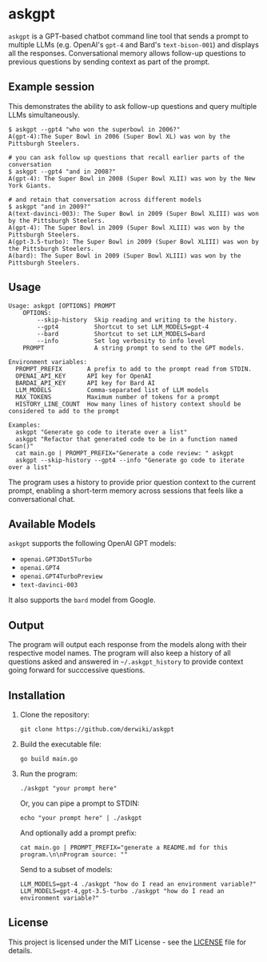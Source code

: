 # askgpt

`askgpt` is a GPT-based chatbot command line tool that sends a prompt to multiple LLMs (e.g. OpenAI's `gpt-4` and
Bard's `text-bison-001`) and displays all the responses. Conversational memory allows follow-up questions to previous
questions by sending context as part of the prompt.

## Example session
This demonstrates the ability to ask follow-up questions and query multiple LLMs simultaneously.
```
$ askgpt --gpt4 "who won the superbowl in 2006?"
A(gpt-4):The Super Bowl in 2006 (Super Bowl XL) was won by the Pittsburgh Steelers.

# you can ask follow up questions that recall earlier parts of the conversation
$ askgpt --gpt4 "and in 2008?"                  
A(gpt-4): The Super Bowl in 2008 (Super Bowl XLII) was won by the New York Giants.

# and retain that conversation across different models
$ askgpt "and in 2009?" 
A(text-davinci-003): The Super Bowl in 2009 (Super Bowl XLIII) was won by the Pittsburgh Steelers.
A(gpt-4): The Super Bowl in 2009 (Super Bowl XLIII) was won by the Pittsburgh Steelers.
A(gpt-3.5-turbo): The Super Bowl in 2009 (Super Bowl XLIII) was won by the Pittsburgh Steelers.
A(bard): The Super Bowl in 2009 (Super Bowl XLIII) was won by the Pittsburgh Steelers.
```


## Usage

```
Usage: askgpt [OPTIONS] PROMPT
    OPTIONS:
        --skip-history  Skip reading and writing to the history.
        --gpt4          Shortcut to set LLM_MODELS=gpt-4
        --bard          Shortcut to set LLM_MODELS=bard
        --info          Set log verbosity to info level
    PROMPT              A string prompt to send to the GPT models.

Environment variables:
  PROMPT_PREFIX       A prefix to add to the prompt read from STDIN.
  OPENAI_API_KEY      API key for OpenAI
  BARDAI_API_KEY      API key for Bard AI
  LLM_MODELS          Comma-separated list of LLM models
  MAX_TOKENS          Maximum number of tokens for a prompt
  HISTORY_LINE_COUNT  How many lines of history context should be considered to add to the prompt

Examples:
  askgpt "Generate go code to iterate over a list"
  askgpt "Refactor that generated code to be in a function named Scan()"
  cat main.go | PROMPT_PREFIX="Generate a code review: " askgpt
  askgpt --skip-history --gpt4 --info "Generate go code to iterate over a list"
```

The program uses a history to provide prior question context to the current prompt, enabling a short-term memory across
sessions that feels like a conversational chat.

## Available Models

`askgpt` supports the following OpenAI GPT models:

- `openai.GPT3Dot5Turbo`
- `openai.GPT4`
- `openai.GPT4TurboPreview`
- `text-davinci-003`

It also supports the `bard` model from Google.

## Output

The program will output each response from the models along with their respective model names.
The program will also keep a history of all questions asked and answered in `~/.askgpt_history` to provide context going
forward for succcessive questions.

## Installation

1. Clone the repository:
   ```
   git clone https://github.com/derwiki/askgpt
   ```
2. Build the executable file:
   ```
   go build main.go
   ```
3. Run the program:
   ```
   ./askgpt "your prompt here"
   ```
   Or, you can pipe a prompt to STDIN:
   ```
   echo "your prompt here" | ./askgpt
   ```
   And optionally add a prompt prefix:
   ```
   cat main.go | PROMPT_PREFIX="generate a README.md for this program.\n\nProgram source: ""
   ```
   Send to a subset of models:
   ```
   LLM_MODELS=gpt-4 ./askgpt "how do I read an environment variable?"
   LLM_MODELS=gpt-4,gpt-3.5-turbo ./askgpt "how do I read an environment variable?"
   ```

## License

This project is licensed under the MIT License - see the [LICENSE](LICENSE) file for details.
